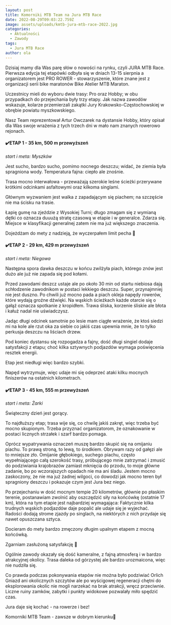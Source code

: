 ```yaml
---
layout: post
title: Komorniki MTB Team na Jura MTB Race
date: 2022-08-29T09:03:22.759Z
image: assets/uploads/kmtb-jura-mtb-race-2022.jpg
categories:
  - Aktualności
  - Zawody
tags:
  - Jura MTB Race
author: ola
---
```

Dzisiaj mamy dla Was parę słów o nowości na rynku, czyli JURA MTB Race. Pierwsza edycja tej etapówki odbyła się w dniach 13-15 sierpnia a organizatorem jest PRO ROWER - stowarzyszenie, które znane jest z organizacji serii bike maratonów  Bike Atelier MTB Maraton.
<!--more-->

Uczestnicy mieli do wyboru dwie trasy: Pro oraz Hobby; w obu przypadkach do przejechania były trzy etapy. Jak nazwa zawodów wskazuje, kolarze przemierzali zakątki Jury Krakowsko-Częstochowskiej w obrębie powiatu myszkowskiego.

Nasz Team reprezentował Artur Owczarek na dystansie Hobby, który opisał dla Was swoje wrażenia z tych trzech dni w mało nam znanych rowerowo rejonach.

#### ✔️ETAP 1 - 35 km, 500 m przewyższeń

*start i meta: Myszków*

Jest sucho, bardzo sucho, pomimo nocnego deszczu; widać, że ziemia była spragniona wody. Temperatura fajna: ciepło ale znośnie.

Trasa mocno interwałowa - przeważają szerokie leśne ścieżki przerywane krótkimi odcinkami asfaltowymi oraz kilkoma singlami.

Głównym wyzwaniem jest walka z zapadającym się piachem; na szczęście nie ma ścisku na trasie.

Łapię gumę na zjeździe z Wysokiej Turni; długo zmagam się z wymianą dętki co oznacza duuużą stratę czasową w etapie i w generalce. Zdarza się. Miejsce w klasyfikacji generalnej zatem nie ma już większego znaczenia.

Dojeżdżam do mety z nadzieją, że wyczerpałem limit pecha 🙂

#### ✔️ETAP 2 - 29 km, 429 m przewyższeń

*start i meta: Niegowa*

Następna spora dawka deszczu w końcu zwilżyła piach, którego znów jest dużo ale już nie zapada się pod kołami. 

Przed zawodami deszcz ustaje ale po około 30 min od startu niebiosa dają schłodzenie zawodnikom w postaci lekkiego deszczu. Super, przynajmniej nie jest duszno. Po chwili już mocno pada a piach okleja napędy rowerów, które wydają groźne dźwięki. Na wąskich ścieżkach każde otarcie się o gałąź oznacza spotkanie z kropidłem. Trawa śliska, korzenie śliskie ale błota i kałuż nadal nie uświadczysz.

Jadąc długi odcinek samotnie po lesie mam ciągłe wrażenie, że ktoś siedzi mi na kole ale rzut oka za siebie co jakiś czas upewnia mnie, że to tylko perkusja deszczu na liściach drzew. 

Pod koniec dystansu się rozpogadza a fajny, dość długi singiel dodaje satysfakcji z etapu; choć kilka sztywnych podjazdów wymaga poświęcenia resztek energii.

Etap jest niedługi więc bardzo szybki.

Napęd wytrzymuje, więc udaje mi się odeprzeć ataki kilku mocnych finiszerów na ostatnich kilometrach.

#### ✔️ETAP 3 - 45 km, 555 m przewyższeń 

*start i meta: Żarki*

Świąteczny dzień jest gorący.

To najdłuższy etap; trasa wije się, co chwilę jakiś zakręt, więc trzeba być mocno skupionym. Trzeba przyznać organizatorom, że oznakowanie w postaci licznych strzałek i szarf bardzo pomaga.

Oprócz wypatrywania oznaczeń muszę bardzo skupić się na omijaniu piachu. To prawą stroną, to lewą, to środkiem. Obrywam razy od gałęzi ale to mniejsze zło. Omijanie głębokiego, suchego piachu, często wypełniającego całą szerokość trasy, próbującego mnie zatrzymać i zmusić do podziwiania krajobrazów zamiast mknięcia do przodu, to moje główne zadanie, bo po wczorajszych opadach nie ma ani śladu. Jestem mocno zaskoczony, że nie ma już żadnej wilgoci, co dowodzi jak mocno teren był spragniony deszczu i pokazuje czym jest Jura bez niego.

Po przejechaniu w dość mocnym tempie 20 kilometrów, głównie po płaskim terenie, postanawiam zwolnić aby oszczędzić siły na końcówkę (ostatnie 17 km), która na tym etapie jest najbardziej wymagająca: Faktycznie kilka trudnych wąskich podjazdów daje popalić ale udaje się je wyjechać. Radości dodają strome zjazdy po singlach, na niektórych z nich przydaje się nawet opuszczana sztyca. 

Docieram do mety bardzo zmęczony długim upalnym etapem z mocną końcówką.

Zgarniam zasłużoną satysfakcję 🙂

Ogólnie zawody okazały się dość kameralne, z fajną atmosferą i w bardzo atrakcyjnej okolicy. Trasa daleka od górzystej ale bardzo urozmaicona, więc nie nudziła się.

Co prawda podczas pokonywania etapów nie można było podziwiać Orlich Gniazd ani okolicznych szczytów ale po wyścigowej regeneracji chętni do eksplorowania okolic nie mogli narzekać na brak atrakcji, wręcz przeciwnie. Liczne ruiny zamków, zabytki i punkty widokowe pozwalały miło spędzić czas.

Jura daje się kochać - na rowerze i bez!

Komorniki MTB Team - zawsze w dobrym kierunku🙂